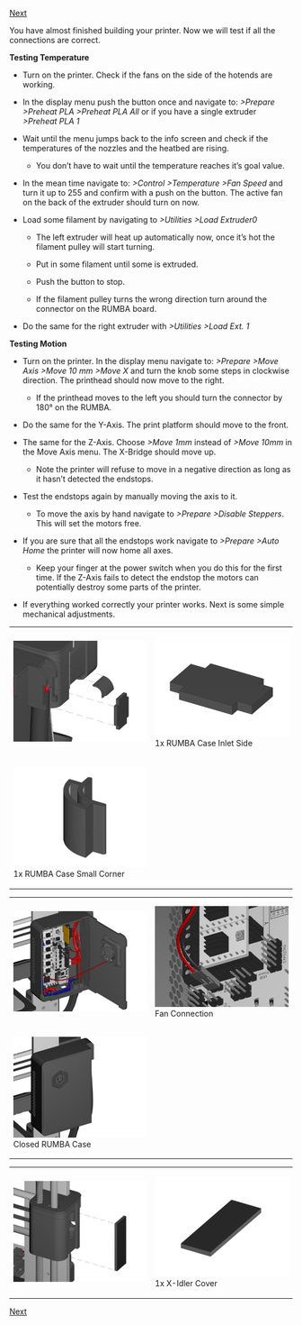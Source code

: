 [Next](https://github.com/open3dengineering/i3_Berlin/wiki/Section-5.2-Calibrating-the-Y-Axis)

You have almost finished building your printer. Now we will test if all the connections are correct.

**Testing Temperature**

-   Turn on the printer. Check if the fans on the side of the hotends are working.

-   In the display menu push the button once and navigate to: *&gt;Prepare &gt;Preheat PLA &gt;Preheat PLA All* or if you have a single extruder *&gt;Preheat PLA 1*

-   Wait until the menu jumps back to the info screen and check if the temperatures of the nozzles and the heatbed are rising.

    -   You don’t have to wait until the temperature reaches it’s goal value.

-   In the mean time navigate to: *&gt;Control &gt;Temperature &gt;Fan Speed* and turn it up to 255 and confirm with a push on the button. The active fan on the back of the extruder should turn on now.

-   Load some filament by navigating to *&gt;Utilities &gt;Load Extruder0*

    -   The left extruder will heat up automatically now, once it’s hot the filament pulley will start turning.

    -   Put in some filament until some is extruded.

    -   Push the button to stop.

    -   If the filament pulley turns the wrong direction turn around the connector on the RUMBA board.

-   Do the same for the right extruder with *&gt;Utilities &gt;Load Ext. 1*

**Testing Motion**

-   Turn on the printer. In the display menu navigate to: *&gt;Prepare &gt;Move Axis &gt;Move 10 mm &gt;Move X* and turn the knob some steps in clockwise direction. The printhead should now move to the right.

    -   If the printhead moves to the left you should turn the connector by 180° on the RUMBA.

-   Do the same for the Y-Axis. The print platform should move to the front.

-   The same for the Z-Axis. Choose *&gt;Move 1mm* instead of *&gt;Move 10mm* in the Move Axis menu. The X-Bridge should move up.

    -   Note the printer will refuse to move in a negative direction as long as it hasn’t detected the endstops.

-   Test the endstops again by manually moving the axis to it.

    -   To move the axis by hand navigate to *&gt;Prepare &gt;Disable Steppers*. This will set the motors free.

-   If you are sure that all the endstops work navigate to *&gt;Prepare &gt;Auto Home* the printer will now home all axes.

    -   Keep your finger at the power switch when you do this for the first time. If the Z-Axis fails to detect the endstop the motors can potentially destroy some parts of the printer.

-   If everything worked correctly your printer works. Next is some simple mechanical adjustments.

<table>
<colgroup>
<col width="50%" />
<col width="50%" />
</colgroup>
<tbody>
<tr class="odd">
<td align="left"><p><img src="media/Section_5_0002.png" alt="media/Section_5_0002.png" /></p></td>
<td align="left"><p><img src="media/Section_1_0136.png" alt="media/Section_1_0136.png" /><br />
 1x RUMBA Case Inlet Side</p></td>
</tr>
<tr class="even">
<td align="left"><p><img src="media/Section_1_0138.png" alt="media/Section_1_0138.png" /><br />
 1x RUMBA Case Small Corner</p></td>
</tr>
</tbody>
</table>

<table>
<colgroup>
<col width="50%" />
<col width="50%" />
</colgroup>
<tbody>
<tr class="odd">
<td align="left"><p><img src="media/Section_5_0003.png" alt="media/Section_5_0003.png" /></p></td>
<td align="left"><p><img src="media/Section_5_0004.png" alt="media/Section_5_0004.png" /><br />
 Fan Connection</p></td>
</tr>
<tr class="even">
<td align="left"><p><img src="media/Section_5_0005.png" alt="media/Section_5_0005.png" /><br />
 Closed RUMBA Case</p></td>
</tr>
</tbody>
</table>

<table>
<colgroup>
<col width="50%" />
<col width="50%" />
</colgroup>
<tbody>
<tr class="odd">
<td align="left"><p><img src="media/Section_5_0006.png" alt="media/Section_5_0006.png" /></p></td>
<td align="left"><p><img src="media/Section_1_0149.png" alt="media/Section_1_0149.png" /><br />
 1x X-Idler Cover</p></td>
</tr>
</tbody>
</table>

[Next](https://github.com/open3dengineering/i3_Berlin/wiki/Section-5.2-Calibrating-the-Y-Axis)
